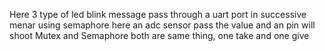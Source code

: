 Here 3 type of led blink message pass through a uart port in successive menar using semaphore 
here an adc sensor pass the value and an pin will shoot Mutex and Semaphore both are same thing, one take and one give
